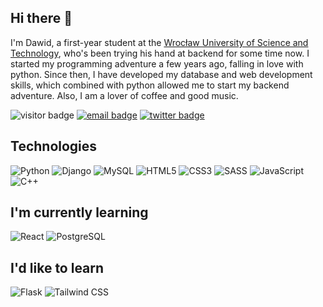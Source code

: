 ## Hi there 👋

I'm Dawid, a first-year student at the [Wrocław University of Science and Technology](https://pwr.edu.pl/en/), who's been trying his hand at backend for some time now. I started my programming adventure a few years ago, falling in love with python. Since then, I have developed my database and web development skills, which combined with python allowed me to start my backend adventure. Also, I am a lover of coffee and good music.

![visitor badge](https://visitor-badge.glitch.me/badge?page_id=raczu.raczu&left_color=grey&right_color=green&left_text=Visits)
[![email badge](https://img.shields.io/badge/kontakt.raczu@gmail.com-red?style=flat&logo=gmail&logoColor=white&labelColor=red)](kontakt.raczu@gmail.com)
[![twitter badge](https://img.shields.io/badge/@raczuu1-informational?style=flat&logo=twitter&logoColor=white)](https://twitter.com/raczuu1)

## Technologies

![Python](https://img.shields.io/badge/Python-3776AB?style=flat&logo=python&logoColor=white)
![Django](https://img.shields.io/badge/Django-092E20?style=flat&logo=django&logoColor=white)
![MySQL](https://img.shields.io/badge/MySQL-00000F?style=flat&logo=mysql&logoColor=white)
![HTML5](https://img.shields.io/badge/HTML5-E34F26?style=flat&logo=html5&logoColor=white)
![CSS3](https://img.shields.io/badge/CSS3-1572B6?style=flat&logo=css3&logoColor=white)
![SASS](https://img.shields.io/badge/Sass-CC6699?style=flat&logo=sass&logoColor=white)
![JavaScript](https://img.shields.io/badge/JavaScript-323330?style=flat&logo=javascript&logoColor=F7DF1E)
![C++](https://img.shields.io/badge/C%2B%2B-00599C?style=flat&logo=c%2B%2B&logoColor=white)

## I'm currently learning
![React](https://img.shields.io/badge/React-20232A?style=flat&logo=react&logoColor=61DAFB)
![PostgreSQL](https://img.shields.io/badge/PostgreSQL-316192?style=flat&logo=postgresql&logoColor=white)

## I'd like to learn
![Flask](https://img.shields.io/badge/Flask-000000?style=flat&logo=flask&logoColor=white)
![Tailwind CSS](https://img.shields.io/badge/Tailwind_CSS-38B2AC?style=flat&logo=tailwind-css&logoColor=white)
